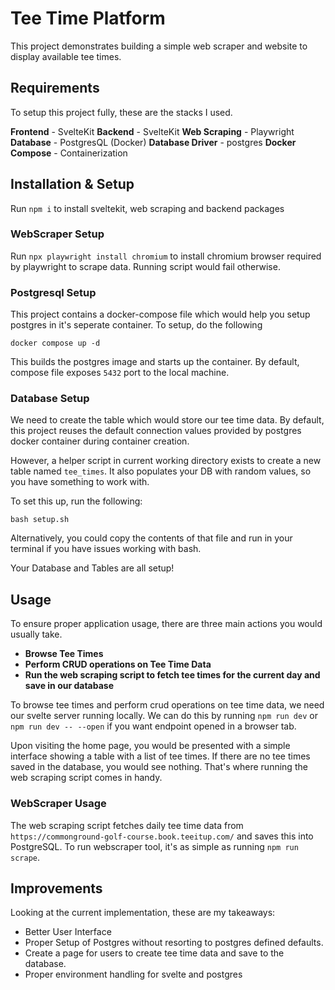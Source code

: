 # Tee Time Platform

This project demonstrates building a simple web scraper and website to display available tee times.

## Requirements

To setup this project fully, these are the stacks I used.

**Frontend** - SvelteKit
**Backend** - SvelteKit
**Web Scraping** - Playwright
**Database** - PostgresQL (Docker)
**Database Driver** - postgres
**Docker Compose** - Containerization

## Installation & Setup

Run `npm i` to install sveltekit, web scraping and backend packages

### WebScraper Setup

Run `npx playwright install chromium` to install chromium browser required by playwright to scrape data.
Running script would fail otherwise.

### Postgresql Setup
This project contains a docker-compose file which would help you setup postgres in it's seperate container.
To setup, do the following

`docker compose up -d`

This builds the postgres image and starts up the container. By default, compose file exposes `5432` port to the local machine.


### Database Setup

We need to create the table which would store our tee time data.
By default, this project reuses the default connection values provided by postgres docker container during container creation.

However, a helper script in current working directory exists to create a new table named `tee_times`.
It also populates your DB with random values, so you have something to work with.

To set this up, run the following:

`bash setup.sh`

Alternatively, you could copy the contents of that file and run in your terminal if you have issues
working with bash.

Your Database and Tables are all setup!


## Usage

To ensure proper application usage, there are three main actions you would usually take.

- **Browse Tee Times**
- **Perform CRUD operations on Tee Time Data**
- **Run the web scraping script to fetch tee times for the current day and save in our database**

To browse tee times and perform crud operations on tee time data, we need our svelte server running locally.
We can do this by running `npm run dev` or `npm run dev -- --open` if you want endpoint opened in a browser tab.

Upon visiting the home page, you would be presented with a simple interface showing a table with a list of tee times.
If there are no tee times saved in the database, you would see nothing. That's where running the web scraping script comes in handy.

### WebScraper Usage

The web scraping script fetches daily tee time data from `https://commonground-golf-course.book.teeitup.com/` and saves this into PostgreSQL.
To run webscraper tool, it's as simple as running `npm run scrape`.



## Improvements

Looking at the current implementation, these are my takeaways:

- Better User Interface
- Proper Setup of Postgres without resorting to postgres defined defaults.
- Create a page for users to create tee time data and save to the database.
- Proper environment handling for svelte and postgres

